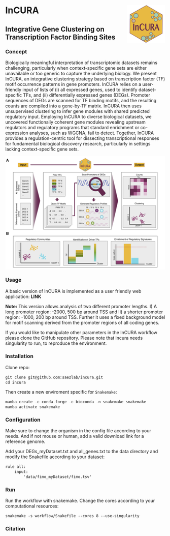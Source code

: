 # InCURA <img src="data/Logo_incura.jpg" align="right" width="120" />
## Integrative Gene Clustering on Transcription Factor Binding Sites 

### Concept
Biologically meaningful interpretation of transcriptomic datasets remains challenging, particularly when context-specific gene sets are either unavailable or too generic to capture the underlying biology. We present InCURA, an integrative clustering strategy based on transcription factor (TF) motif occurrence patterns in gene promoters. InCURA relies on a user-friendly input of lists of (i) all expressed genes, used to identify dataset-specific TFs, and (ii) differentially expressed genes (DEGs). Promoter sequences of DEGs are scanned for TF binding motifs, and the resulting counts are compiled into a gene-by-TF matrix. InCURA then uses unsupervised clustering to infer gene modules with shared predicted regulatory input. Employing InCURA to diverse biological datasets, we uncovered functionally coherent gene modules revealing upstream regulators and regulatory programs that standard enrichment or co-expression analyses, such as WGCNA, fail to detect. Together, InCURA provides a regulation-centric tool for dissecting transcriptional responses for fundamental biological discovery research, particularly in settings lacking context-specific gene sets.

<img src="data/Fig1_incura_final_v1.jpg" align="middle" width="760" />

### Usage
A basic version of InCURA is implemented as a user friendly web application: **LINK**

**Note:** 
This version allows analysis of two different promoter lengths. I) A long promoter region: -2000, 500 bp around TSS and II) a shorter promoter region: -1000, 200 bp around TSS. Further it uses a fixed background model for motif scanning derived from the promoter regions of all coding genes. 

If you would like to manipulate other parameters in the InCURA workflow please clone the GitHub repository. Please note that incura needs singularity to run, to reproduce the environment.

### Installation
Clone repo:
```
git clone git@github.com:saezlab/incura.git
cd incura
```

Then create a new enviroment specific for `Snakemake`:
```
mamba create -c conda-forge -c bioconda -n snakemake snakemake
mamba activate snakemake
```

### Configuration
Make sure to change the organism in the config file according to your needs. And if not mouse or human, add a valid download link for a reference genome. 

Add your DEGs_myDataset.txt and all_genes.txt to the data directory and modify the Snakefile according to your dataset: 

```
rule all:
    input: 
        'data/fimo_myDataset/fimo.tsv'
```

### Run 
Run the workflow with snakemake. Change the cores according to your computational resources: 

```
snakemake -s workflow/Snakefile --cores 8 --use-singularity
```


### Citation





